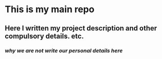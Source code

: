 # This is my main repo
## Here I written my project description and other compulsory details. etc. 
### ***why we are not write our personal details here*** 

